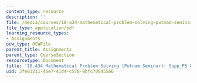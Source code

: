 ```yaml
---
content_type: resource
description: ''
file: /media/courses/18-a34-mathematical-problem-solving-putnam-seminar-fall-2018/3fe0321146e741d4c5789bfc70845566_MIT18_A34F18Supp8.pdf
file_type: application/pdf
learning_resource_types:
- Assignments
ocw_type: OCWFile
parent_title: Assignments
parent_type: CourseSection
resourcetype: Document
title: '18.A34 Mathematical Problem Solving (Putnam Seminar): Supp_PS 8'
uid: 3fe03211-46e7-41d4-c578-9bfc70845566
---
```

